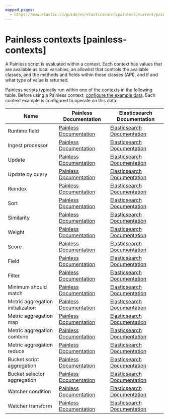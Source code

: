 ```yaml
---
mapped_pages:
  - https://www.elastic.co/guide/en/elasticsearch/painless/current/painless-contexts.html
---
```


# Painless contexts [painless-contexts]

A Painless script is evaluated within a context. Each context has values that are available as local variables, an allowlist that controls the available classes, and the methods and fields within those classes (API), and if and what type of value is returned.

Painless scripts typically run within one of the contexts in the following table. Before using a Painless context, [configure the example data](/reference/scripting-languages/painless/painless-context-examples.md). Each context example is configured to operate on this data.

| Name | Painless Documentation | Elasticsearch Documentation |
| --- | --- | --- |
| Runtime field | [Painless Documentation](/reference/scripting-languages/painless/painless-runtime-fields-context.md) | [Elasticsearch Documentation](docs-content://manage-data/data-store/mapping/runtime-fields.md) |
| Ingest processor | [Painless Documentation](/reference/scripting-languages/painless/painless-ingest-processor-context.md) | [Elasticsearch Documentation](/reference/ingestion-tools/enrich-processor/script-processor.md) |
| Update | [Painless Documentation](/reference/scripting-languages/painless/painless-update-context.md) | [Elasticsearch Documentation](https://www.elastic.co/docs/api/doc/elasticsearch/operation/operation-update) |
| Update by query | [Painless Documentation](/reference/scripting-languages/painless/painless-update-by-query-context.md) | [Elasticsearch Documentation](https://www.elastic.co/docs/api/doc/elasticsearch/operation/operation-update-by-query) |
| Reindex | [Painless Documentation](/reference/scripting-languages/painless/painless-reindex-context.md) | [Elasticsearch Documentation](https://www.elastic.co/docs/api/doc/elasticsearch/operation/operation-reindex) |
| Sort | [Painless Documentation](/reference/scripting-languages/painless/painless-sort-context.md) | [Elasticsearch Documentation](/reference/elasticsearch/rest-apis/sort-search-results.md) |
| Similarity | [Painless Documentation](/reference/scripting-languages/painless/painless-similarity-context.md) | [Elasticsearch Documentation](/reference/elasticsearch/index-settings/similarity.md) |
| Weight | [Painless Documentation](/reference/scripting-languages/painless/painless-weight-context.md) | [Elasticsearch Documentation](/reference/elasticsearch/index-settings/similarity.md) |
| Score | [Painless Documentation](/reference/scripting-languages/painless/painless-score-context.md) | [Elasticsearch Documentation](/reference/query-languages/query-dsl/query-dsl-function-score-query.md) |
| Field | [Painless Documentation](/reference/scripting-languages/painless/painless-field-context.md) | [Elasticsearch Documentation](/reference/elasticsearch/rest-apis/retrieve-selected-fields.md#script-fields) |
| Filter | [Painless Documentation](/reference/scripting-languages/painless/painless-filter-context.md) | [Elasticsearch Documentation](/reference/query-languages/query-dsl/query-dsl-script-query.md) |
| Minimum should match | [Painless Documentation](/reference/scripting-languages/painless/painless-min-should-match-context.md) | [Elasticsearch Documentation](/reference/query-languages/query-dsl/query-dsl-terms-set-query.md) |
| Metric aggregation initialization | [Painless Documentation](/reference/scripting-languages/painless/painless-metric-agg-init-context.md) | [Elasticsearch Documentation](/reference/data-analysis/aggregations/search-aggregations-metrics-scripted-metric-aggregation.md) |
| Metric aggregation map | [Painless Documentation](/reference/scripting-languages/painless/painless-metric-agg-map-context.md) | [Elasticsearch Documentation](/reference/data-analysis/aggregations/search-aggregations-metrics-scripted-metric-aggregation.md) |
| Metric aggregation combine | [Painless Documentation](/reference/scripting-languages/painless/painless-metric-agg-combine-context.md) | [Elasticsearch Documentation](/reference/data-analysis/aggregations/search-aggregations-metrics-scripted-metric-aggregation.md) |
| Metric aggregation reduce | [Painless Documentation](/reference/scripting-languages/painless/painless-metric-agg-reduce-context.md) | [Elasticsearch Documentation](/reference/data-analysis/aggregations/search-aggregations-metrics-scripted-metric-aggregation.md) |
| Bucket script aggregation | [Painless Documentation](/reference/scripting-languages/painless/painless-bucket-script-agg-context.md) | [Elasticsearch Documentation](/reference/data-analysis/aggregations/search-aggregations-pipeline-bucket-script-aggregation.md) |
| Bucket selector aggregation | [Painless Documentation](/reference/scripting-languages/painless/painless-bucket-selector-agg-context.md) | [Elasticsearch Documentation](/reference/data-analysis/aggregations/search-aggregations-pipeline-bucket-selector-aggregation.md) |
| Watcher condition | [Painless Documentation](/reference/scripting-languages/painless/painless-watcher-condition-context.md) | [Elasticsearch Documentation](docs-content://explore-analyze/alerts-cases/watcher/condition-script.md) |
| Watcher transform | [Painless Documentation](/reference/scripting-languages/painless/painless-watcher-transform-context.md) | [Elasticsearch Documentation](docs-content://explore-analyze/alerts-cases/watcher/transform-script.md) |























